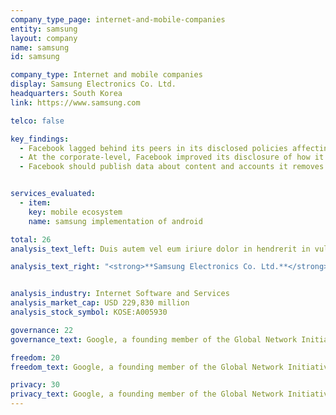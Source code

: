 ```yaml
---
company_type_page: internet-and-mobile-companies
entity: samsung
layout: company
name: samsung
id: samsung

company_type: Internet and mobile companies
display: Samsung Electronics Co. Ltd.
headquarters: South Korea
link: https://www.samsung.com

telco: false

key_findings:
  - Facebook lagged behind its peers in its disclosed policies affecting users’ freedom of expression and privacy.
  - At the corporate-level, Facebook improved its disclosure of how it implements  commitments to freedom of expression and privacy since the company was evaluated by this Index in 2015.
  - Facebook should publish data about content and accounts it removes for violations of its rules, improve its transparency reporting on private third party requests for content removals, and improve disclosures about the handling of user information.


services_evaluated:
  - item:
    key: mobile ecosystem
    name: samsung implementation of android

total: 26
analysis_text_left: Duis autem vel eum iriure dolor in hendrerit in vulputate velit esse molestie consequat, vel illum dolore eu feugiat nulla facilisis at vero eros et accumsan et iusto odio dignissim qui blandit praesent luptatum zzril delenit augue duis dolore te feugait nulla facilisi. Lorem ipsum dolor sit amet, consectetuer adipiscing elit, sed diam nonummy nibh euismod tincidunt ut laoreet dolore magna aliquam erat volutpat.

analysis_text_right: "<strong>**Samsung Electronics Co. Ltd.**</strong> sells a range of consumer electronics, home appliances, and information technology solutions worldwide. It produces products including televisions, mobile phones, network equipment, and audio and video equipment. Its parent company, Samsung Group, is South Korea’s largest public company."


analysis_industry: Internet Software and Services
analysis_market_cap: USD 229,830 million
analysis_stock_symbol: KOSE:A005930

governance: 22
governance_text: Google, a founding member of the Global Network Initiative (GNI), earned the highest overall score in the Index. However there is much room for improvement.

freedom: 20
freedom_text: Google, a founding member of the Global Network Initiative (GNI), earned the highest overall score in the Index. However there is much room for improvement.

privacy: 30
privacy_text: Google, a founding member of the Global Network Initiative (GNI), earned the highest overall score in the Index. However there is much room for improvement.
---
```

